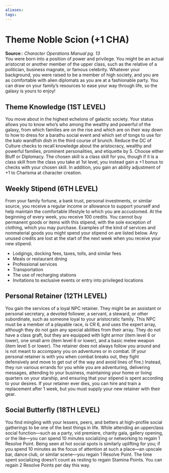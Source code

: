 ```yaml
---
aliases: 
tags: 
---
```


# Theme Noble Scion (+1 CHA)

**Source**:: _Character Operations Manual pg. 13_  
You were born into a position of power and privilege. You might be an actual aristocrat or another member of the upper class, such as the relative of a politician, business magnate, or famous celebrity. Whatever your background, you were raised to be a member of high society, and you are as comfortable with alien diplomats as you are at a fashionable party. You can draw on your family’s resources to ease your way through life, so the galaxy is yours to enjoy!  

## Theme Knowledge (1ST LEVEL)

You move about in the highest echelons of galactic society. Your status allows you to know who’s who among the wealthy and powerful of the galaxy, from which families are on the rise and which are on their way down to how to dress for a barathu social event and which set of tongs to use for the kalo wandfish dish in the third course of brunch. Reduce the DC of Culture checks to recall knowledge about the aristocracy, wealthy and powerful families, prominent personalities, and etiquette by 5. Choose either Bluff or Diplomacy. The chosen skill is a class skill for you, though if it is a class skill from the class you take at 1st level, you instead gain a +1 bonus to checks with your chosen skill. In addition, you gain an ability adjustment of +1 to Charisma at character creation.  

## Weekly Stipend (6TH LEVEL)

From your family fortune, a bank trust, personal investments, or similar source, you receive a regular income or allowance to support yourself and help maintain the comfortable lifestyle to which you are accustomed. At the beginning of every week, you receive 100 credits. You cannot buy permanent goods or items with this stipend, with the sole exception of clothing, which you may purchase. Examples of the kind of services and nonmaterial goods you might spend your stipend on are listed below. Any unused credits are lost at the start of the next week when you receive your new stipend.

-   Lodgings, docking fees, taxes, tolls, and similar fees
-   Meals or restaurant dining
-   Professional services
-   Transportation
-   The use of recharging stations
-   Invitations to exclusive events or entry into privileged locations

  

## Personal Retainer (12TH LEVEL)

You gain the services of a loyal NPC retainer. They might be an assistant or personal secretary, a devoted follower, a servant, a steward, or other subordinate, such as someone loyal to your aristocratic family. This NPC must be a member of a playable race, is CR 6, and uses the expert array, although they do not gain any special abilities from their array. They do not have a class graft, but they are equipped with light armor (item level 6 or lower), one small arm (item level 6 or lower), and a basic melee weapon (item level 5 or lower). The retainer does not always follow you around and is not meant to accompany you on adventures or in combat. (If your personal retainer is with you when combat breaks out, they fight defensively and move to get out of the way and avoid lines of fire.) Instead, they run various errands for you while you are adventuring, delivering messages, attending to your business, maintaining your home or living quarters on your starship, and ensuring that your stipend is spent according to your desires. If your retainer ever dies, you can hire and train a replacement after 1 week, but you must supply your new retainer with their gear.  

## Social Butterfly (18TH LEVEL)

You find mingling with your lessers, peers, and betters at high-profile social gatherings to be one of the best things in life. While attending an upperclass social function—such as a party, vid premiere, charity gala, gallery opening, or the like—you can spend 10 minutes socializing or networking to regain 1 Resolve Point. Being seen at hot social spots is similarly uplifting for you; if you spend 10 minutes as the focus of attention at such a place—an upscale bar, dance club, or similar scene—you regain 1 Resolve Point. The time spent socializing doesn’t count as resting to regain Stamina Points. You can regain 2 Resolve Points per day this way.
